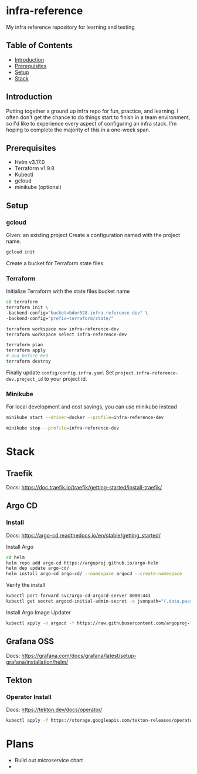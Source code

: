 # infra-reference
My infra reference repository for learning and testing

## Table of Contents

- [Introduction](#introduction)
- [Prerequisites](#prerequisites)
- [Setup](#setup)
- [Stack](#stack)

## Introduction
Putting together a ground up infra repo for fun, practice, and learning. I often don't get the chance to do things start to finish in a team environment, so I'd like to experience every aspect of configuring an infra stack. I'm hoping to complete the majority of this in a one-week span.

## Prerequisites
- Helm v3.17.0
- Terraform v1.9.8
- Kubectl
- gcloud
- minikube (optional)

## Setup
### gcloud
Given: an existing project
Create a configuration named with the project name.

```sh
gcloud init
```
Create a bucket for Terraform state files

### Terraform

Initialize Terraform with the state files bucket name

```sh
cd terraform
terraform init \
-backend-config="bucket=bdor528-infra-reference-dev" \ 
-backend-config="prefix=terraform/state/"
```

```sh
terraform workspace new infra-reference-dev
terraform workspace select infra-reference-dev
```
```sh
terraform plan
terraform apply
# and before bed
terraform destroy
```

Finally update `config/config.infra.yaml` 
Set `project.infra-reference-dev.project_id` to your project id.

### Minikube

For local development and cost savings, you can use minikube instead

```sh
minikube start --driver=docker --profile=infra-reference-dev
```

```sh
minikube stop --profile=infra-reference-dev
```

# Stack

## Traefik
Docs: https://doc.traefik.io/traefik/getting-started/install-traefik/

## Argo CD

### Install
Docs: https://argo-cd.readthedocs.io/en/stable/getting_started/

Install Argo
```sh
cd helm
helm repo add argo-cd https://argoproj.github.io/argo-helm  
helm dep update argo-cd/
helm install argo-cd argo-cd/ --namespace argocd --create-namespace
```
Verify the install
```sh
kubectl port-forward svc/argo-cd-argocd-server 8080:443
kubectl get secret argocd-initial-admin-secret -o jsonpath="{.data.password}" | base64 -d
```

Install Argo Image Updater
```sh
kubectl apply -n argocd -f https://raw.githubusercontent.com/argoproj-labs/argocd-image-updater/stable/manifests/install.yaml
```

## Grafana OSS
Docs: https://grafana.com/docs/grafana/latest/setup-grafana/installation/helm/

## Tekton

### Operator Install

Docs: https://tekton.dev/docs/operator/

```sh
kubectl apply -f https://storage.googleapis.com/tekton-releases/operator/latest/release.yaml
```

# Plans

- Build out microservice chart
- 

